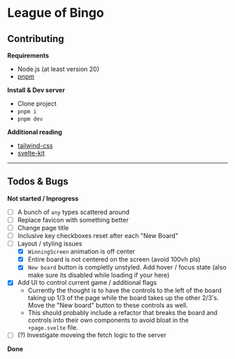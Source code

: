 # League of Bingo

## Contributing
**Requirements**
- Node.js (at least version 20)
- [pnpm](https://pnpm.io/installation)

**Install & Dev server**
- Clone project
- `pnpm i`
- `pnpm dev`

**Additional reading**
- [tailwind-css](https://tailwindcss.com/docs/installation)
- [svelte-kit](https://kit.svelte.dev/)

---

## Todos & Bugs

**Not started / Inprogress**
- [ ] A bunch of `any` types scattered around
- [ ] Replace favicon with something better
- [ ] Change page title
- [ ] Inclusive key checkboxes reset after each "New Board"
- [ ] Layout / styling issues
  - [x] `WinningScreen` animation is off center
  - [x] Entire board is not centered on the screen (avoid 100vh pls)
  - [x]  `New board` button is completly unstyled. Add hover / focus state (also make sure its disabled while loading if your here)
- [x] Add UI to control current game / additional flags
  - Currently the thought is to have the controls to the left of the board taking up 1/3 of the page while the board takes up the other 2/3's. Move the "New board" button to these controls as well.
  - This should probably include a refactor that breaks the board and controls into their own components to avoid bloat in the `+page.svelte` file.
 - [ ] (?) Investigate moveing the fetch logic to the server

**Done**
